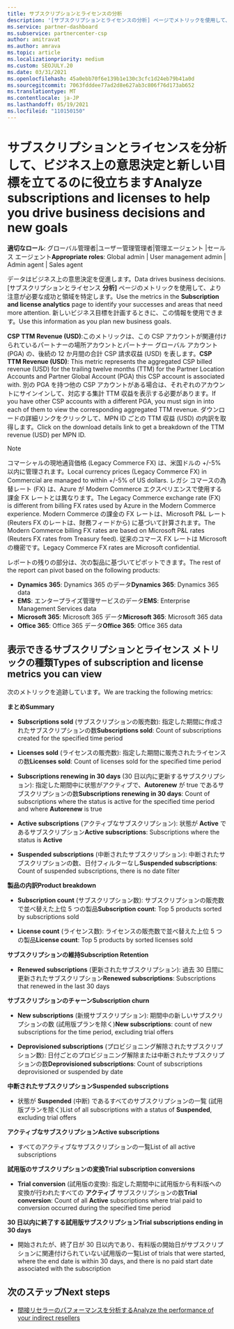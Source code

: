 ```yaml
---
title: サブスクリプションとライセンスの分析
description: '[サブスクリプションとライセンスの分析] ページでメトリックを使用して、より注意が必要な成功と領域を特定する方法について学習します。'
ms.service: partner-dashboard
ms.subservice: partnercenter-csp
author: amitravat
ms.author: amrava
ms.topic: article
ms.localizationpriority: medium
ms.custom: SEOJULY.20
ms.date: 03/31/2021
ms.openlocfilehash: 45a0ebb70f6e139b1e130c3cfc1d24eb79b41a0d
ms.sourcegitcommit: 7063fdddee77ad2d8e627ab3c806f76d173ab652
ms.translationtype: MT
ms.contentlocale: ja-JP
ms.lasthandoff: 05/19/2021
ms.locfileid: "110150150"
---
```

# <a name="analyze-subscriptions-and-licenses-to-help-you-drive-business-decisions-and-new-goals"></a><span data-ttu-id="9b27b-103">サブスクリプションとライセンスを分析して、ビジネス上の意思決定と新しい目標を立てるのに役立ちます</span><span class="sxs-lookup"><span data-stu-id="9b27b-103">Analyze subscriptions and licenses to help you drive business decisions and new goals</span></span>

<span data-ttu-id="9b27b-104">**適切なロール**: グローバル管理者|ユーザー管理管理者|管理エージェント |セールス エージェント</span><span class="sxs-lookup"><span data-stu-id="9b27b-104">**Appropriate roles**: Global admin | User management admin | Admin agent | Sales agent</span></span>

<span data-ttu-id="9b27b-105">データはビジネス上の意思決定を促進します。</span><span class="sxs-lookup"><span data-stu-id="9b27b-105">Data drives business decisions.</span></span> <span data-ttu-id="9b27b-106">[サブスクリプションとライセンス **分析]** ページのメトリックを使用して、より注意が必要な成功と領域を特定します。</span><span class="sxs-lookup"><span data-stu-id="9b27b-106">Use the metrics in the **Subscription and license analytics** page to identify your successes and areas that need more attention.</span></span> <span data-ttu-id="9b27b-107">新しいビジネス目標を計画するときに、この情報を使用できます。</span><span class="sxs-lookup"><span data-stu-id="9b27b-107">Use this information as you plan new business goals.</span></span>

<span data-ttu-id="9b27b-108">**CSP TTM Revenue (USD)**:このメトリックは、この CSP アカウントが関連付けられているパートナーの場所アカウントとパートナー グローバル アカウント (PGA) の、後続の 12 か月間の合計 CSP 請求収益 (USD) を表します。</span><span class="sxs-lookup"><span data-stu-id="9b27b-108">**CSP TTM Revenue (USD)**: This metric represents the aggregated CSP billed revenue (USD) for the trailing twelve months (TTM) for the Partner Location Accounts and Partner Global Account (PGA) this CSP account is associated with.</span></span> <span data-ttu-id="9b27b-109">別の PGA を持つ他の CSP アカウントがある場合は、それぞれのアカウントにサインインして、対応する集計 TTM 収益を表示する必要があります。</span><span class="sxs-lookup"><span data-stu-id="9b27b-109">If you have other CSP accounts with a different PGA, you must sign in into each of them to view the corresponding aggregated TTM revenue.</span></span>  <span data-ttu-id="9b27b-110">ダウンロードの詳細リンクをクリックして、MPN ID ごとの TTM 収益 (USD) の内訳を取得します。</span><span class="sxs-lookup"><span data-stu-id="9b27b-110">Click on the download details link to get a breakdown of the TTM revenue (USD) per MPN ID.</span></span>

>[!NOTE]
><span data-ttu-id="9b27b-111">コマーシャルの現地通貨価格 (Legacy Commerce FX) は、米国ドルの +/-5% 以内に管理されます。</span><span class="sxs-lookup"><span data-stu-id="9b27b-111">Local currency prices (Legacy Commerce FX) in Commercial are managed to within +/-5% of US dollars.</span></span> <span data-ttu-id="9b27b-112">レガシ コマースの為替レート (FX) は、Azure が Modern Commerce エクスペリエンスで使用する課金 FX レートとは異なります。</span><span class="sxs-lookup"><span data-stu-id="9b27b-112">The Legacy Commerce exchange rate (FX) is different from billing FX rates used by Azure in the Modern Commerce experience.</span></span> <span data-ttu-id="9b27b-113">Modern Commerce の課金の FX レートは、Microsoft P&L レート (Reuters FX のレートは、財務フィードから) に基づいて計算されます。</span><span class="sxs-lookup"><span data-stu-id="9b27b-113">The Modern Commerce billing FX rates are based on Microsoft P&L rates (Reuters FX rates from Treasury feed).</span></span> <span data-ttu-id="9b27b-114">従来のコマース FX レートは Microsoft の機密です。</span><span class="sxs-lookup"><span data-stu-id="9b27b-114">Legacy Commerce FX rates are Microsoft confidential.</span></span>


<span data-ttu-id="9b27b-115">レポートの残りの部分は、次の製品に基づいてピボットできます。</span><span class="sxs-lookup"><span data-stu-id="9b27b-115">The rest of the report can pivot based on the following products:</span></span>

 - <span data-ttu-id="9b27b-116">**Dynamics 365**: Dynamics 365 のデータ</span><span class="sxs-lookup"><span data-stu-id="9b27b-116">**Dynamics 365**: Dynamics 365 data</span></span>  
 - <span data-ttu-id="9b27b-117">**EMS**: エンタープライズ管理サービスのデータ</span><span class="sxs-lookup"><span data-stu-id="9b27b-117">**EMS**: Enterprise Management Services data</span></span>  
 - <span data-ttu-id="9b27b-118">**Microsoft 365**: Microsoft 365 データ</span><span class="sxs-lookup"><span data-stu-id="9b27b-118">**Microsoft 365**: Microsoft 365 data</span></span>  
 - <span data-ttu-id="9b27b-119">**Office 365**: Office 365 データ</span><span class="sxs-lookup"><span data-stu-id="9b27b-119">**Office 365**: Office 365 data</span></span>  


## <a name="types-of-subscription-and-license-metrics-you-can-view"></a><span data-ttu-id="9b27b-120">表示できるサブスクリプションとライセンス メトリックの種類</span><span class="sxs-lookup"><span data-stu-id="9b27b-120">Types of subscription and license metrics you can view</span></span>

<span data-ttu-id="9b27b-121">次のメトリックを追跡しています。</span><span class="sxs-lookup"><span data-stu-id="9b27b-121">We are tracking the following metrics:</span></span>

<span data-ttu-id="9b27b-122">**まとめ**</span><span class="sxs-lookup"><span data-stu-id="9b27b-122">**Summary**</span></span>  
 - <span data-ttu-id="9b27b-123">**Subscriptions sold** (サブスクリプションの販売数): 指定した期間に作成されたサブスクリプションの数</span><span class="sxs-lookup"><span data-stu-id="9b27b-123">**Subscriptions sold**: Count of subscriptions created for the specified time period</span></span>  
  
 - <span data-ttu-id="9b27b-124">**Licenses sold** (ライセンスの販売数): 指定した期間に販売されたライセンスの数</span><span class="sxs-lookup"><span data-stu-id="9b27b-124">**Licenses sold**: Count of licenses sold for the specified time period</span></span>  
  
 - <span data-ttu-id="9b27b-125">**Subscriptions renewing in 30 days** (30 日以内に更新するサブスクリプション): 指定した期間中に状態がアクティブで、**Autorenew** が true であるサブスクリプションの数</span><span class="sxs-lookup"><span data-stu-id="9b27b-125">**Subscriptions renewing in 30 days**: Count of subscriptions where the status is active for the specified time period and where **Autorenew** is true</span></span>
 
 - <span data-ttu-id="9b27b-126">**Active subscriptions** (アクティブなサブスクリプション): 状態が **Active** であるサブスクリプション</span><span class="sxs-lookup"><span data-stu-id="9b27b-126">**Active subscriptions**: Subscriptions where the status is **Active**</span></span>  
 
 - <span data-ttu-id="9b27b-127">**Suspended subscriptions** (中断されたサブスクリプション): 中断されたサブスクリプションの数、日付フィルターなし</span><span class="sxs-lookup"><span data-stu-id="9b27b-127">**Suspended subscriptions**: Count of suspended subscriptions, there is no date filter</span></span>  

<span data-ttu-id="9b27b-128">**製品の内訳**</span><span class="sxs-lookup"><span data-stu-id="9b27b-128">**Product breakdown**</span></span>
  
 - <span data-ttu-id="9b27b-129">**Subscription count** (サブスクリプション数): サブスクリプションの販売数で並べ替えた上位 5 つの製品</span><span class="sxs-lookup"><span data-stu-id="9b27b-129">**Subscription count**: Top 5 products sorted by subscriptions sold</span></span>  
 
 - <span data-ttu-id="9b27b-130">**License count** (ライセンス数): ライセンスの販売数で並べ替えた上位 5 つの製品</span><span class="sxs-lookup"><span data-stu-id="9b27b-130">**License count**: Top 5 products by sorted licenses sold</span></span>

<span data-ttu-id="9b27b-131">**サブスクリプションの維持**</span><span class="sxs-lookup"><span data-stu-id="9b27b-131">**Subscription Retention**</span></span>

 - <span data-ttu-id="9b27b-132">**Renewed subscriptions** (更新されたサブスクリプション): 過去 30 日間に更新されたサブスクリプション</span><span class="sxs-lookup"><span data-stu-id="9b27b-132">**Renewed subscriptions**: Subscriptions that renewed in the last 30 days</span></span>  

<span data-ttu-id="9b27b-133">**サブスクリプションのチャーン**</span><span class="sxs-lookup"><span data-stu-id="9b27b-133">**Subscription churn**</span></span>  
 - <span data-ttu-id="9b27b-134">**New subscriptions** (新規サブスクリプション): 期間中の新しいサブスクリプションの数 (試用版プランを除く)</span><span class="sxs-lookup"><span data-stu-id="9b27b-134">**New subscriptions**: count of new subscriptions for the time period, excluding trial offers</span></span>  
 
 - <span data-ttu-id="9b27b-135">**Deprovisioned subscriptions** (プロビジョニング解除されたサブスクリプション数): 日付ごとのプロビジョニング解除または中断されたサブスクリプションの数</span><span class="sxs-lookup"><span data-stu-id="9b27b-135">**Deprovisioned subscriptions**: Count of subscriptions deprovisioned or suspended by date</span></span>  

<span data-ttu-id="9b27b-136">**中断されたサブスクリプション**</span><span class="sxs-lookup"><span data-stu-id="9b27b-136">**Suspended subscriptions**</span></span> 
 
 - <span data-ttu-id="9b27b-137">状態が **Suspended** (中断) であるすべてのサブスクリプションの一覧 (試用版プランを除く)</span><span class="sxs-lookup"><span data-stu-id="9b27b-137">List of all subscriptions with a status of **Suspended**, excluding trial offers</span></span>  
  
<span data-ttu-id="9b27b-138">**アクティブなサブスクリプション**</span><span class="sxs-lookup"><span data-stu-id="9b27b-138">**Active subscriptions**</span></span>

 - <span data-ttu-id="9b27b-139">すべてのアクティブなサブスクリプションの一覧</span><span class="sxs-lookup"><span data-stu-id="9b27b-139">List of all active subscriptions</span></span>  

<span data-ttu-id="9b27b-140">**試用版のサブスクリプションの変換**</span><span class="sxs-lookup"><span data-stu-id="9b27b-140">**Trial subscription conversions**</span></span>  

 - <span data-ttu-id="9b27b-141">**Trial conversion** (試用版の変換): 指定した期間中に試用版から有料版への変換が行われたすべての **アクティブ** サブスクリプションの数</span><span class="sxs-lookup"><span data-stu-id="9b27b-141">**Trial conversion**: Count of all **Active** subscriptions where trial paid to conversion occurred during the specified time period</span></span>  

<span data-ttu-id="9b27b-142">**30 日以内に終了する試用版サブスクリプション**</span><span class="sxs-lookup"><span data-stu-id="9b27b-142">**Trial subscriptions ending in 30 days**</span></span>  

 - <span data-ttu-id="9b27b-143">開始されたが、終了日が 30 日以内であり、有料版の開始日がサブスクリプションに関連付けられていない試用版の一覧</span><span class="sxs-lookup"><span data-stu-id="9b27b-143">List of trials that were started, where the end date is within 30 days, and there is no paid start date associated with the subscription</span></span>  



## <a name="next-steps"></a><span data-ttu-id="9b27b-144">次のステップ</span><span class="sxs-lookup"><span data-stu-id="9b27b-144">Next steps</span></span>

- [<span data-ttu-id="9b27b-145">間接リセラーのパフォーマンスを分析する</span><span class="sxs-lookup"><span data-stu-id="9b27b-145">Analyze the performance of your indirect resellers</span></span>](analyze-indirect-resellers.md)